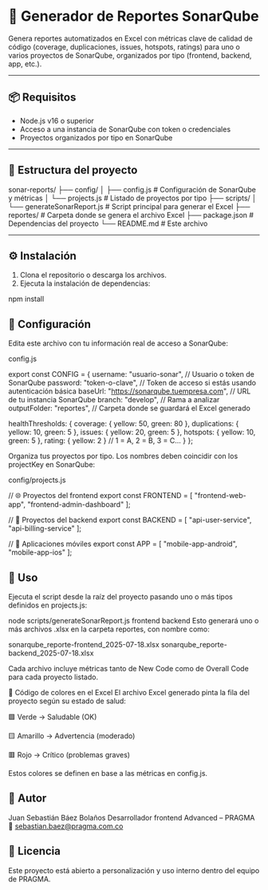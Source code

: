 # 🧾 Generador de Reportes SonarQube

Genera reportes automatizados en Excel con métricas clave de calidad de código (coverage, duplicaciones, issues, hotspots, ratings) para uno o varios proyectos de SonarQube, organizados por tipo (frontend, backend, app, etc.).

---

## 📦 Requisitos

- Node.js v16 o superior
- Acceso a una instancia de SonarQube con token o credenciales
- Proyectos organizados por tipo en SonarQube

---

## 📁 Estructura del proyecto

sonar-reports/
├── config/
│ ├── config.js # Configuración de SonarQube y métricas
│ └── projects.js # Listado de proyectos por tipo
├── scripts/
│ └── generateSonarReport.js # Script principal para generar el Excel
├── reportes/ # Carpeta donde se genera el archivo Excel
├── package.json # Dependencias del proyecto
└── README.md # Este archivo

---

## ⚙️ Instalación

1. Clona el repositorio o descarga los archivos.
2. Ejecuta la instalación de dependencias:

npm install

## 🔧 Configuración

Edita este archivo con tu información real de acceso a SonarQube:

config.js

export const CONFIG = {
username: "usuario-sonar", // Usuario o token de SonarQube
password: "token-o-clave", // Token de acceso si estás usando autenticación básica
baseUrl: "https://sonarqube.tuempresa.com", // URL de tu instancia SonarQube
branch: "develop", // Rama a analizar
outputFolder: "reportes", // Carpeta donde se guardará el Excel generado

healthThresholds: {
coverage: { yellow: 50, green: 80 },
duplications: { yellow: 10, green: 5 },
issues: { yellow: 20, green: 5 },
hotspots: { yellow: 10, green: 5 },
rating: { yellow: 2 } // 1 = A, 2 = B, 3 = C...
}
};

Organiza tus proyectos por tipo. Los nombres deben coincidir con los projectKey en SonarQube:

config/projects.js

// 🌐 Proyectos del frontend
export const FRONTEND = [
"frontend-web-app",
"frontend-admin-dashboard"
];

// 🔧 Proyectos del backend
export const BACKEND = [
"api-user-service",
"api-billing-service"
];

// 📱 Aplicaciones móviles
export const APP = [
"mobile-app-android",
"mobile-app-ios"
];

## 🚀 Uso

Ejecuta el script desde la raíz del proyecto pasando uno o más tipos definidos en projects.js:

node scripts/generateSonarReport.js frontend backend
Esto generará uno o más archivos .xlsx en la carpeta reportes, con nombre como:

sonarqube_reporte-frontend_2025-07-18.xlsx
sonarqube_reporte-backend_2025-07-18.xlsx

Cada archivo incluye métricas tanto de New Code como de Overall Code para cada proyecto listado.

🎨 Código de colores en el Excel
El archivo Excel generado pinta la fila del proyecto según su estado de salud:

🟩 Verde → Saludable (OK)

🟨 Amarillo → Advertencia (moderado)

🟥 Rojo → Crítico (problemas graves)

Estos colores se definen en base a las métricas en config.js.

## 👤 Autor

Juan Sebastián Báez Bolaños
Desarrollador frontend Advanced – PRAGMA
📧 sebastian.baez@pragma.com.co

## 📝 Licencia

Este proyecto está abierto a personalización y uso interno dentro del equipo de PRAGMA.
